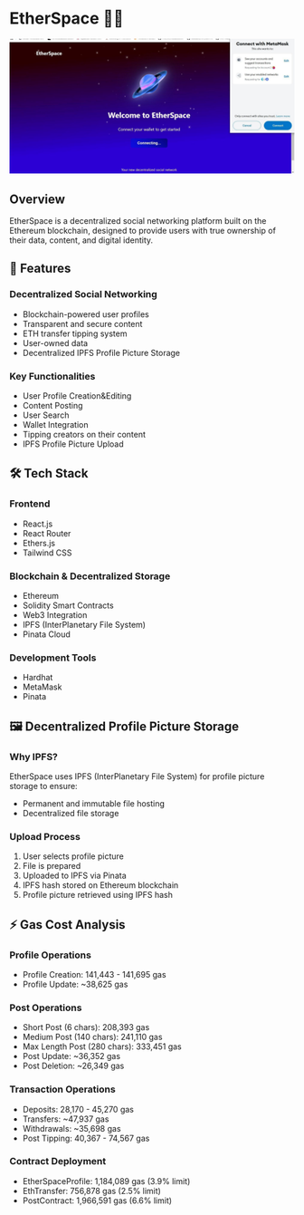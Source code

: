 # EtherSpace 🌌🚀

![EtherSpace Logo](etherspace/public/demo_picture.jpg)

## Overview
EtherSpace is a decentralized social networking platform built on the Ethereum blockchain, designed to provide users with true ownership of their data, content, and digital identity.


## 🌟 Features
### Decentralized Social Networking
- Blockchain-powered user profiles
- Transparent and secure content
- ETH transfer tipping system
- User-owned data
- Decentralized IPFS Profile Picture Storage

### Key Functionalities
- User Profile Creation&Editing
- Content Posting
- User Search
- Wallet Integration
- Tipping creators on their content
- IPFS Profile Picture Upload

## 🛠 Tech Stack
### Frontend
- React.js
- React Router
- Ethers.js
- Tailwind CSS

### Blockchain & Decentralized Storage
- Ethereum
- Solidity Smart Contracts
- Web3 Integration
- IPFS (InterPlanetary File System)
- Pinata Cloud

### Development Tools
- Hardhat
- MetaMask
- Pinata

## 🖼️ Decentralized Profile Picture Storage

### Why IPFS?
EtherSpace uses IPFS (InterPlanetary File System) for profile picture storage to ensure:
- Permanent and immutable file hosting
- Decentralized file storage

### Upload Process
1. User selects profile picture
2. File is prepared
3. Uploaded to IPFS via Pinata
4. IPFS hash stored on Ethereum blockchain
5. Profile picture retrieved using IPFS hash

## ⚡ Gas Cost Analysis
### Profile Operations
- Profile Creation: 141,443 - 141,695 gas
- Profile Update: ~38,625 gas

### Post Operations
- Short Post (6 chars): 208,393 gas
- Medium Post (140 chars): 241,110 gas
- Max Length Post (280 chars): 333,451 gas
- Post Update: ~36,352 gas
- Post Deletion: ~26,349 gas

### Transaction Operations
- Deposits: 28,170 - 45,270 gas
- Transfers: ~47,937 gas
- Withdrawals: ~35,698 gas
- Post Tipping: 40,367 - 74,567 gas

### Contract Deployment
- EtherSpaceProfile: 1,184,089 gas (3.9% limit)
- EthTransfer: 756,878 gas (2.5% limit)
- PostContract: 1,966,591 gas (6.6% limit)
